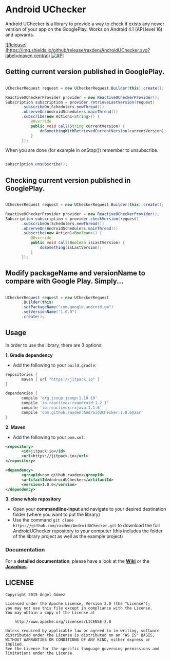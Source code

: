 Android UChecker
==========

Android UChecker is a library to provide a way to check if exists any newer version of your app on the GooglePlay. Works on Android 4.1 (API level 16) and upwards.

[![Release](https://img.shields.io/github/release/raxden/AndroidUChecker.svg?label=maven central)](https://jitpack.io/#raxden/AndroidUChecker/) [![API](https://img.shields.io/badge/API-16%2B-green.svg?style=flat)](https://android-arsenal.com/api?level=16)

## Getting current version published in GooglePlay.

 ```java

UCheckerRequest request = new UCheckerRequest.Builder(this).create();

ReactiveUCheckerProvider provider = new ReactiveUCheckerProvider();
Subscription subscription = provider.retrieveLastVersion(request)
        .subscribeOn(Schedulers.newThread())
        .observeOn(AndroidSchedulers.mainThread())
        .subscribe(new Action1<String>() {
            @Override
            public void call(String currentVersion) {
                doSomethingWithRetrievedCurrentVersion(currentVersion);
            }
        });

```

When you are done (for example in onStop()) remember to unsubscribe.


 ```java

 subscription.unsubscribe();

 ```

## Checking current version published in GooglePlay.

 ```java

UCheckerRequest request = new UCheckerRequest.Builder(this).create();

ReactiveUCheckerProvider provider = new ReactiveUCheckerProvider();
Subscription subscription = provider.checkVersion(request)
        .subscribeOn(Schedulers.newThread())
        .observeOn(AndroidSchedulers.mainThread())
        .subscribe(new Action1<Boolean>() {
            @Override
            public void call(Boolean isLastVersion) {
                doSomething(isLastVersion);
            }
        });

```

## Modify packageName and versionName to compare with Google Play. Simply...

 ```java

UCheckerRequest request = new UCheckerRequest
        .Builder(this)
        .setPackageName("com.google.android.gm")
        .setVersionName("1.0.0")
        .create();

```

## Usage

In order to use the library, there are 3 options:

**1. Gradle dependency**

 - 	Add the following to your `build.gradle`:
 ```gradle
repositories {
	    maven { url "https://jitpack.io" }
}

dependencies {
        compile 'org.jsoup:jsoup:1.10.19'
        compile 'io.reactivex:rxandroid:1.2.1'
        compile 'io.reactivex:rxjava:1.1.6'
	    compile 'com.github.raxden:AndroidUChecker:1.0.6@aar'
}
```

**2. Maven**
- Add the following to your `pom.xml`:
 ```xml
<repository>
       	<id>jitpack.io</id>
	    <url>https://jitpack.io</url>
</repository>

<dependency>
	    <groupId>com.github.raxden</groupId>
	    <artifactId>AndroidUChecker</artifactId>
	    <version>1.0.6</version>
</dependency>
```

**3. clone whole repository**
 - Open your **commandline-input** and navigate to your desired destination folder (where you want to put the library)
 - Use the command `git clone https://github.com/raxden/AndroidUChecker.git` to download the full AndroidUChecker repository to your computer (this includes the folder of the library project as well as the example project)

### Documentation 

For a **detailed documentation**, please have a look at the [**Wiki**](https://github.com/raxden/AndroidUChecker/wiki) or the [**Javadocs**](https://jitpack.io/com/github/raxden/AndroidUChecker/1.0.6/javadoc/).

## LICENSE

    Copyright 2015 Ángel Gómez

    Licensed under the Apache License, Version 2.0 (the "License");
    you may not use this file except in compliance with the License.
    You may obtain a copy of the License at

        http://www.apache.org/licenses/LICENSE-2.0

    Unless required by applicable law or agreed to in writing, software
    distributed under the License is distributed on an "AS IS" BASIS,
    WITHOUT WARRANTIES OR CONDITIONS OF ANY KIND, either express or implied.
    See the License for the specific language governing permissions and
    limitations under the License.
